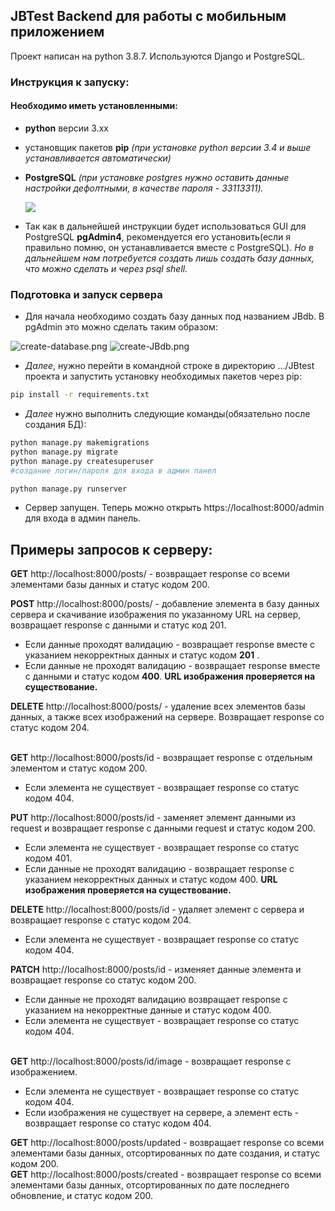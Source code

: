 ## JBTest Backend для работы с мобильным приложением
Проект написан на python 3.8.7.
Используются Django и PostgreSQL.

### Инструкция к запуску: 
#### Необходимо иметь установленными:
- **python** версии 3.хх
- установщик пакетов **pip** *(при установке python версии 3.4 и выше устанавливается автоматически)*
- **PostgreSQL** 
     *(при установке postgres нужно оставить данные настройки дефолтными, в качестве пароля - 33113311).*
     
     ![](https://postgrespro.ru/media/2021/10/05/windows_setup2.png.502x390.jpg)
- Так как в дальнейшей инструкции будет использоваться GUI для PostgreSQL **pgAdmin4**, рекомендуется его установить(если я правильно помню, он устанавливается вместе с PostgreSQL). 
*Но в дальнейшем нам потребуется создать лишь создать базу данных, что можно сделать и через psql shell.*

### Подготовка и запуск сервера
- Для начала необходимо создать базу данных под названием JBdb. 
 В pgAdmin это можно сделать таким образом:

![create-database.png](https://b.radikal.host/2023/01/06/create-database.png)
![create-JBdb.png](https://b.radikal.host/2023/01/06/create-JBdb.png)
- *Далее*, нужно перейти в командной строке в директорию .../JBtest проекта и запустить установку необходимых пакетов через pip:
```sh
pip install -r requirements.txt
```
- *Далее* нужно выполнить следующие команды(обязательно после создания БД):
```sh 
python manage.py makemigrations
python manage.py migrate
python manage.py createsuperuser
#создание логин/пароля для входа в админ панел

python manage.py runserver
 ```
- Сервер запущен. Теперь можно открыть https://localhost:8000/admin для входа в админ панель. 

## Примеры запросов к серверу:

**GET**  http://localhost:8000/posts/ - возвращает response со всеми элементами базы данных и статус кодом 200. 

**POST** http://localhost:8000/posts/ - добавление элемента в базу данных сервера и скачивание изображения по указанному URL на сервер, возвращает response с данными и статус код 201. 
- Если данные проходят валидацию - возвращает response вместе с указанием некорректных данных и статус кодом **201** .
- Если данные не проходят валидацию - возвращает response вместе с данными и статус кодом  **400**. 
<strong>URL изображения проверяется на существование.</strong><br>

**DELETE** http://localhost:8000/posts/ - удаление всех элементов базы данных, а также всех изображений на сервере. Возвращает response со статус кодом 204.<br><br>

<l>**GET**</l> http://localhost:8000/posts/id - возвращает response с отдельным элементом и статус кодом 200. 
- Если элемента не существует - возвращает response со статус кодом 404.<br>

<l>**PUT**</l> http://localhost:8000/posts/id - заменяет элемент данными из request и возвращает response с данными request и статус кодом 200.<br>
- Если элемента не существует - возвращает response со статус кодом 401.
- Если данные не проходят валидацию - возвращает response с указанием некорректных данных и статус кодом 400.
 <strong>URL изображения проверяется на существование.</strong> <br>
 
<l>**DELETE**</l> http://localhost:8000/posts/id - удаляет элемент с сервера и возвращает response с статус кодом 204.
- Если элемента не существует - возвращает response со статус кодом 404.

<l>**PATCH**</l> http://localhost:8000/posts/id - изменяет данные элемента и возвращает response со статус кодом 200.
- Если данные не проходят валидацию возвращает response с указанием на некорректные данные и статус кодом 400.
- Если элемента не существует - возвращает response со статус кодом 404.<br><br>

<l>**GET**</l> http://localhost:8000/posts/id/image - возвращает response с изображением.<br>
- Если элемента не существует - возвращает response со статус кодом 404.<br>
- Если изображения не существует на сервере, а элемент есть - возвращает response со статус кодом 404.

<l>**GET**</l> http://localhost:8000/posts/updated - возвращает response со всеми элементами базы данных, отсортированных по дате создания, и статус кодом 200.<br>
<l>**GET**</l> http://localhost:8000/posts/created - возвращает response со всеми элементами базы данных, отсортированных по дате последнего обновление, и статус кодом 200.<br><br>
